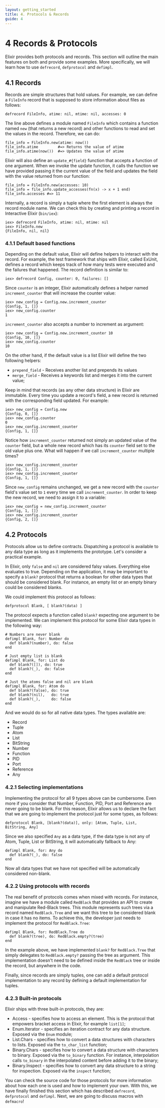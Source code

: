 ```yaml
---
layout: getting_started
title: 4. Protocols & Records
guide: 4
---
```


# 4 Records & Protocols

Elixir provides both protocols and records. This section will outline the main features on both and provide some examples. More specifically, we will learn how to use `defrecord`, `defprotocol` and `defimpl`.

## 4.1 Records

Records are simple structures that hold values. For example, we can define a `FileInfo` record that is supposed to store information about files as follows:

    defrecord FileInfo, atime: nil, mtime: nil, accesses: 0

The line above defines a module named `FileInfo` which contains a function named `new` (that returns a new record) and other functions to read and set the values in the record. Therefore, we can do:

    file_info = FileInfo.new(atime: now())
    file_info.atime         #=> Returns the value of atime
    file_info.atime(now())  #=> Updates the value of atime

Elixir will also define an `update_#{field}` function that accepts a function of one argument. When we invoke the update function, it calls the function we have provided passing it the current value of the field and updates the field with the value returned from our function:

    file_info = FileInfo.new(accesses: 10)
    file_info = file_info.update_accesses(fn(x) -> x + 1 end)
    file_info.accesses #=> 11

Internally, a record is simply a tuple where the first element is always the record module name. We can check this by creating and printing a record in Interactive Elixir (`bin/iex`):

    iex> defrecord FileInfo, atime: nil, mtime: nil
    iex> FileInfo.new
    {FileInfo, nil, nil}

### 4.1.1 Default based functions

Depending on the default value, Elixir will define helpers to interact with the record. For example, the test framework that ships with Elixir, called ExUnit, defines a record which keeps track of how many tests were executed and the failures that happened. The record definition is similar to:

    iex> defrecord Config, counter: 0, failures: []

Since `counter` is an integer, Elixir automatically defines a helper named `increment_counter` that will increase the counter value:

    iex> new_config = Config.new.increment_counter
    {Config, 1, []}
    iex> new_config.counter
    1

`increment_counter` also accepts a number to increment as argument:

    iex> new_config = Config.new.increment_counter 10
    {Config, 10, []}
    iex> new_config.counter
    10

On the other hand, if the default value is a list Elixir will define the two following helpers:

* `prepend_field` - Receives another list and prepends its values
* `merge_field` - Receives a keywords list and merges it into the current value;

Keep in mind that records (as any other data structure) in Elixir are immutable. Every time you update a record's field, a new record is returned with the corresponding field updated. For example:

    iex> new_config = Config.new
    {Config, 0, []}
    iex> new_config.counter
    0
    iex> new_config.increment_counter
    {Config, 1, []}

Notice how `increment_counter` returned not simply an updated value of the `counter` field, but a whole new record which has its `counter` field set to the old value plus one. What will happen if we call `increment_counter` multiple times?

    iex> new_config.increment_counter
    {Config, 1, []}
    iex> new_config.increment_counter
    {Config, 1, []}

Since `new_config` remains unchanged, we get a new record with the `counter` field's value set to `1` every time we call `increment_counter`. In order to keep the new record, we need to assign it to a variable:

    iex> new_config = new_config.increment_counter
    {Config, 1, []}
    iex> new_config.increment_counter
    {Config, 2, []}

## 4.2 Protocols

Protocols allow us to define contracts. Dispatching a protocol is available to any data type as long as it implements the prototype. Let's consider a practical example.

In Elixir, only `false` and `nil` are considered falsy values. Everything else evaluates to true. Depending on the application, it may be important to specify a `blank?` protocol that returns a boolean for other data types that should be considered blank. For instance, an empty list or an empty binary could be considered blanks.

We could implement this protocol as follows:

    defprotocol Blank, [ blank?(data) ]

The protocol expects a function called `blank?` expecting one argument to be implemented. We can implement this protocol for some Elixir data types in the following way:

    # Numbers are never blank
    defimpl Blank, for: Number do
      def blank?(number), do: false
    end

    # Just empty list is blank
    defimpl Blank, for: List do
      def blank?([]), do: true
      def blank?(_),  do: false
    end

    # Just the atoms false and nil are blank
    defimpl Blank, for: Atom do
      def blank?(false), do: true
      def blank?(nil),   do: true
      def blank?(_),     do: false
    end

And we would do so for all native data types. The types available are:

* Record
* Tuple
* Atom
* List
* BitString
* Number
* Function
* PID
* Port
* Reference
* Any

### 4.2.1 Selecting implementations

Implementing the protocol for all 9 types above can be cumbersome. Even more if you consider that Number, Function, PID, Port and Reference are never going to be blank. For this reason, Elixir allows us to declare the fact that we are going to implement the protocol just for some types, as follows:

    defprotocol Blank, [blank?(data)], only: [Atom, Tuple, List, BitString, Any]

Since we also specified `Any` as a data type, if the data type is not any of Atom, Tuple, List or BitString, it will automatically fallback to Any:

    defimpl Blank, for: Any do
      def blank?(_), do: false
    end

Now all data types that we have not specified will be automatically considered non-blank.

### 4.2.2 Using protocols with records

The real benefit of protocols comes when mixed with records. For instance, imagine we have a module called `RedBlack` that provides an API to create and manipulate Red-Black trees. This module represents such trees via a record named `RedBlack.Tree` and we want this tree to be considered blank in case it has no items. To achieve this, the developer just needs to implement the protocol for `RedBlack.Tree`:

    defimpl Blank, for: RedBlack.Tree do
      def blank?(tree), do: RedBlack.empty?(tree)
    end

In the example above, we have implemented `blank?` for `RedBlack.Tree` that simply delegates to `RedBlack.empty?` passing the tree as argument. This implementation doesn't need to be defined inside the `RedBlack` tree or inside the record, but anywhere in the code.

Finally, since records are simply tuples, one can add a default protocol implementation to any record by defining a default implementation for tuples.

### 4.2.3 Built-in protocols

Elixir ships with three built-in protocols, they are:

* Access - specifies how to access an element. This is the protocol that empowers bracket access in Elixir, for example `list[1]`;
* Enum.Iterator - specifies an iteration contract for any data structure. Exposed via the `Enum` module;
* List.Chars - specifies how to convert a data structures with characters to lists. Exposed via the `to_char_list` function;
* Binary.Chars - specifies how to convert a data structure with characters to binary. Exposed via the `to_binary` function. For instance, interpolation calls `to_binary` in the interpolated content before adding it to the binary;
* Binary.Inspect - specifies how to convert any data structure to a string for inspection. Exposed via the `inspect` function;

You can check the source code for those protocols for more information about how each one is used and how to implement your own. With this, we have finally finished this section which has described `defrecord`, `defprotocol` and `defimpl`. Next, we are going to discuss macros with `defmacro`!
